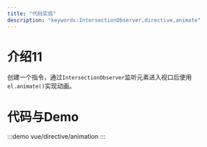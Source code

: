 ```yaml
---
title: "代码实现"
description: "keywords:IntersectionObserver,directive,animate"
---
```

# 介绍11
创建一个指令，通过``IntersectionObserver``监听元素进入视口后使用``el.animate()``实现动画。

# 代码与Demo
:::demo vue/directive/animation
:::